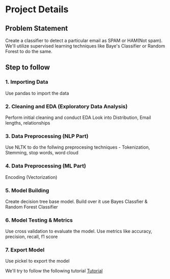 # Project Details

## Problem Statement
Create a classifier to detect a particular email as SPAM or HAM(Not spam). We'll utilize supervised learning techniques like Baye's Classifier or Random Forest to do the same.

## Step to follow

### 1. Importing Data 
Use pandas to import the data

### 2. Cleaning and EDA (Exploratory Data Analysis)
Perform initial cleaning and conduct EDA
Look into Distribution, Email lengths, relationships

### 3. Data Preprocessing (NLP Part)
Use NLTK to do the follwing preprocesing techniques - Tokenization, Stemming, stop words, word cloud

### 4. Data Preprocessing (ML Part)
Encoding (Vectorization)

### 5. Model Building
Create decision tree base model. Build over it use Bayes Classfier & Random Forest Classifier

### 6. Model Testing & Metrics
Use cross validation to evaluate the model. Use metrics like accuracy, precision, recall, f1 score

### 7. Export Model
Use pickel to export the model

We'll try to follow the following tutorial
[Tutorial](https://medium.com/@azimkhan8018/email-spam-detection-with-machine-learning-a-comprehensive-guide-b65c6936678b)
